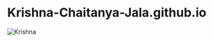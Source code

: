 # Krishna-Chaitanya-Jala.github.io
![Krishna](https://user-images.githubusercontent.com/89806332/131437514-6382eadc-7d6d-4cd0-82ad-95d025baa9aa.jpg)
